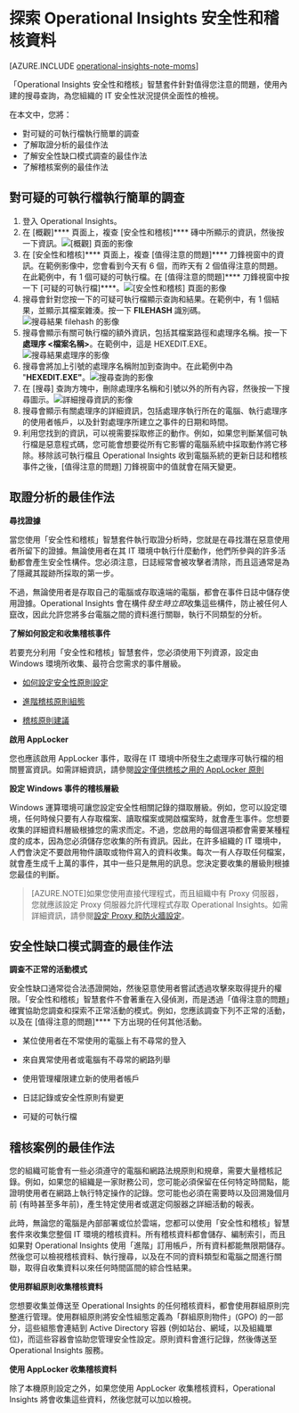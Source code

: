 <properties 
   pageTitle="探索 Operational Insights 安全性和稽核資料"
   description="了解您可以如何使用「安全性和稽核」智慧套件，針對值得您注意的問題使用內建的搜尋查詢，對您組織的 IT 安全性狀況獲得全面性的檢視。"
   services="operational-insights"
   documentationCenter=""
   authors="bandersmsft"
   manager="jwhit"
   editor="tysonn" /> 

<tags 
   ms.service="operational-insights"
   ms.devlang="na"
   ms.topic="article"
   ms.tgt_pltfrm="na"
   ms.workload="na"
   ms.date="04/30/2015"
   ms.author="banders" />

# 探索 Operational Insights 安全性和稽核資料

[AZURE.INCLUDE [operational-insights-note-moms](../../includes/operational-insights-note-moms.md)]

「Operational Insights 安全性和稽核」智慧套件針對值得您注意的問題，使用內建的搜尋查詢，為您組織的 IT 安全性狀況提供全面性的檢視。

在本文中，您將：

- 對可疑的可執行檔執行簡單的調查
- 了解取證分析的最佳作法
- 了解安全性缺口模式調查的最佳作法
- 了解稽核案例的最佳作法

## 對可疑的可執行檔執行簡單的調查

1. 登入 Operational Insights。
2. 在 [概觀]**** 頁面上，複查 [安全性和稽核]**** 磚中所顯示的資訊，然後按一下資訊。![[概觀] 頁面的影像](./media/operational-insights-security-audit/sec-audit-dash02.png)
3. 在 [安全性和稽核]**** 頁面上，複查 [值得注意的問題]**** 刀鋒視窗中的資訊。在範例影像中，您會看到今天有 6 個，而昨天有 2 個值得注意的問題。在此範例中，有 1 個可疑的可執行檔。在 [值得注意的問題]**** 刀鋒視窗中按一下 [可疑的可執行檔]****。![[安全性和稽核] 頁面的影像](./media/operational-insights-security-audit/sec-audit-dash03.png)
4. 搜尋會針對您按一下的可疑可執行檔顯示查詢和結果。在範例中，有 1 個結果，並顯示其檔案雜湊。按一下 **FILEHASH** 識別碼。![搜尋結果 filehash 的影像](./media/operational-insights-security-audit/sec-audit-search01.png) 
5. 搜尋會顯示有關可執行檔的額外資訊，包括其檔案路徑和處理序名稱。按一下**處理序 &lt;檔案名稱&gt;**。在範例中，這是 HEXEDIT.EXE。![搜尋結果處理序的影像](./media/operational-insights-security-audit/sec-audit-search02.png) 
6. 搜尋會將加上引號的處理序名稱附加到查詢中。在此範例中為 "**HEXEDIT.EXE"**。![搜尋查詢的影像](./media/operational-insights-security-audit/sec-audit-search03.png)
7. 在 [搜尋] 查詢方塊中，刪除處理序名稱和引號以外的所有內容，然後按一下搜尋圖示。![詳細搜尋資訊的影像](./media/operational-insights-security-audit/sec-audit-search04.png)
8. 搜尋會顯示有關處理序的詳細資訊，包括處理序執行所在的電腦、執行處理序的使用者帳戶，以及針對處理序所建立之事件的日期和時間。
9. 利用您找到的資訊，可以視需要採取修正的動作。例如，如果您判斷某個可執行檔是惡意程式碼，您可能會想要從所有它影響的電腦系統中採取動作將它移除。移除該可執行檔且 Operational Insights 收到電腦系統的更新日誌和稽核事件之後，[值得注意的問題] 刀鋒視窗中的值就會在隔天變更。

## 取證分析的最佳作法

**尋找證據**

當您使用「安全性和稽核」智慧套件執行取證分析時，您就是在尋找潛在惡意使用者所留下的證據。無論使用者在其 IT 環境中執行什麼動作，他們所參與的許多活動都會產生安全性構件。您必須注意，日誌經常會被攻擊者清除，而且這通常是為了隱藏其蹤跡所採取的第一步。

不過，無論使用者是存取自己的電腦或存取遠端的電腦，都會在事件日誌中儲存使用證據。Operational Insights 會在構件*發生時立即*收集這些構件，防止被任何人竄改，因此允許您將多台電腦之間的資料進行關聯，執行不同類型的分析。

**了解如何設定和收集稽核事件**

若要充分利用「安全性和稽核」智慧套件，您必須使用下列資源，設定由 Windows 環境所收集、最符合您需求的事件層級。

- [如何設定安全性原則設定](https://technet.microsoft.com/library/dn135243(v=ws.10).aspx)

- [進階稽核原則組態](https://technet.microsoft.com/library/jj852202(v=ws.10).aspx)

- [稽核原則建議](https://technet.microsoft.com/library/dn487457.aspx)

**啟用 AppLocker**

您也應該啟用 AppLocker 事件，取得在 IT 環境中所發生之處理序可執行檔的相關豐富資訊。如需詳細資訊，請參閱[設定僅供稽核之用的 AppLocker 原則](https://technet.microsoft.com/library/hh994622.aspx)

**設定 Windows 事件的稽核層級**

Windows 運算環境可讓您設定安全性相關記錄的擷取層級。例如，您可以設定環境，任何時候只要有人存取檔案、讀取檔案或開啟檔案時，就會產生事件。您想要收集的詳細資料層級根據您的需求而定。不過，您啟用的每個選項都會需要某種程度的成本，因為您必須儲存您收集的所有資訊。因此，在許多組織的 IT 環境中，人們會決定不要啟用物件讀取或物件寫入的資料收集。每次一有人存取任何檔案，就會產生成千上萬的事件，其中一些只是無用的訊息。您決定要收集的層級則根據您最佳的判斷。

>[AZURE.NOTE]如果您使用直接代理程式，而且組織中有 Proxy 伺服器，您就應該設定 Proxy 伺服器允許代理程式存取 Operational Insights。如需詳細資訊，請參閱[設定 Proxy 和防火牆設定](operational-insights-proxy-firewall.md)。

## 安全性缺口模式調查的最佳作法

**調查不正常的活動模式**

安全性缺口通常從合法憑證開始，然後惡意使用者嘗試透過攻擊來取得提升的權限。「安全性和稽核」智慧套件不會著重在入侵偵測，而是透過「值得注意的問題」確實協助您調查和探索不正常活動的模式。例如，您應該調查下列不正常的活動，以及在 [值得注意的問題]**** 下方出現的任何其他活動。

- 某位使用者在不常使用的電腦上有不尋常的登入

- 來自異常使用者或電腦有不尋常的網路列舉

- 使用管理權限建立新的使用者帳戶

- 日誌記錄或安全性原則有變更

- 可疑的可執行檔

## 稽核案例的最佳作法

您的組織可能會有一些必須遵守的電腦和網路法規原則和規章，需要大量稽核記錄。例如，如果您的組織是一家財務公司，您可能必須保留在任何特定時間點，能證明使用者在網路上執行特定操作的記錄。您可能也必須在需要時以及回溯幾個月前 (有時甚至多年前)，產生特定使用者或選定伺服器之詳細活動的報表。

此時，無論您的電腦是內部部署或位於雲端，您都可以使用「安全性和稽核」智慧套件來收集您整個 IT 環境的稽核資料。所有稽核資料都會儲存、編制索引，而且如果對 Operational Insights 使用「進階」訂用帳戶，所有資料都能無限期儲存。然後您可以檢視稽核資料、執行搜尋，以及在不同的資料類型和電腦之間進行關聯，取得自收集資料以來任何時間區間的綜合性結果。

**使用群組原則收集稽核資料**

您想要收集並傳送至 Operational Insights 的任何稽核資料，都會使用群組原則完整進行管理。使用群組原則將安全性組態定義為「群組原則物件」(GPO) 的一部分，這些組態會連結到 Active Directory 容器 (例如站台、網域，以及組織單位)，而這些容器會協助您管理安全性設定。原則資料會進行記錄，然後傳送至 Operational Insights 服務。

**使用 AppLocker 收集稽核資料**

除了本機原則設定之外，如果您使用 AppLocker 收集稽核資料，Operational Insights 將會收集這些資料，然後您就可以加以檢視。

<!--HONumber=54--> 